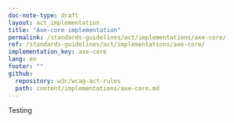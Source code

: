 ```yaml
---
doc-note-type: draft
layout: act_implementation
title: "Axe-core implementation"
permalink: /standards-guidelines/act/implementations/axe-core/
ref: /standards-guidelines/act/implementations/axe-core/
implementation_key: axe-core
lang: en
footer: ""
github:
  repository: w3c/wcag-act-rules
  path: content/implementations/axe-core.md
---
```


Testing
